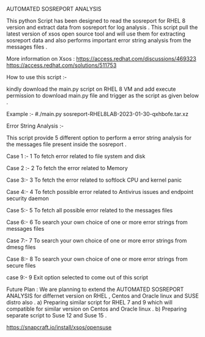 AUTOMATED SOSREPORT ANALYSIS

This python Script has been designed to read the sosreport for RHEL 8 version and extract data from sosreport for log analysis . This script pull the latest version of 
xsos open source tool and will use them for extracting sosreport data and also performs important error string analysis from the messages files . 

More information on Xsos : 
https://access.redhat.com/discussions/469323
https://access.redhat.com/solutions/511753

How to use this script :-

kindly download the main.py script on RHEL 8 VM and add execute permission to download main.py file and trigger as the script as given below . 

Example :-
#./main.py sosreport-RHEL8LAB-2023-01-30-qxhbofe.tar.xz


Error String Analysis :-

This script provide 5 different option to perform a error string analysis for the messages file present inside the sosreport . 

Case 1 :-
1 To fetch error related to file system and disk


Case 2 :-
2 To fetch the error related to Memory

Case 3:-
3 To fetch the error related to softlock CPU and kernel panic

Case 4:-
4 To fetch possible error related to Antivirus issues and endpoint security daemon

Case 5:-
5 To fetch all possible error related to the messages files

Case 6:-
6 To search your own choice of one or more error strings from messages files

Case 7:-
7 To search your own choice of one or more error strings from dmesg files

Case 8:-
8 To search your own choice of one or more error strings from secure files

case 9:-
9 Exit option selected to come out of this script 


Future Plan :
We are planning to extend the AUTOMATED SOSREPORT ANALYSIS for differnet version on RHEL , Centos and Oracle linux and SUSE distro also . 
a) Preparing similar script for RHEL 7 and 9 which will compatible for similar version on  Centos and Oracle linux .
b) Preparing separate script to Suse 12 and Suse 15 .

https://snapcraft.io/install/xsos/opensuse
